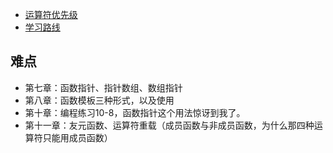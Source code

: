 - [运算符优先级](https://blog.csdn.net/weixin_41461277/article/details/85094089)
- [学习路线](https://mp.weixin.qq.com/s/WW_X12bTm94iaCgWBgYtJw)
 
## 难点
- 第七章：函数指针、指针数组、数组指针
- 第八章：函数模板三种形式，以及使用
- 第十章：编程练习10-8，函数指针这个用法惊讶到我了。
- 第十一章：友元函数、运算符重载（成员函数与非成员函数，为什么那四种运算符只能用成员函数）
